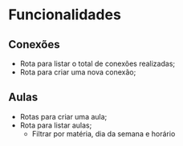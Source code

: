 # Funcionalidades

## Conexões

- Rota para listar o total de conexões realizadas;
- Rota para criar uma nova conexão; 

## Aulas

- Rotas para criar uma aula;
- Rota para listar aulas;
  - Filtrar por matéria, dia da semana e horário

 